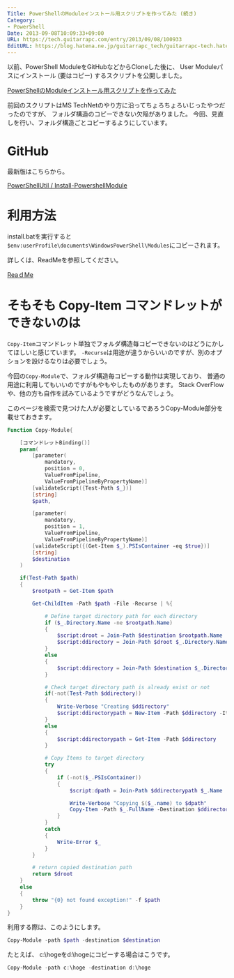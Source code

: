 ```yaml
---
Title: PowerShellのModuleインストール用スクリプトを作ってみた (続き)
Category:
- PowerShell
Date: 2013-09-08T10:09:33+09:00
URL: https://tech.guitarrapc.com/entry/2013/09/08/100933
EditURL: https://blog.hatena.ne.jp/guitarrapc_tech/guitarrapc-tech.hatenablog.com/atom/entry/6802418398341016723
---
```


<!--
Date: 2013-09-08T10:09:33+09:00
URL: https://tech.guitarrapc.com/entry/2013/09/08/100933
-->

以前、PowerShell ModuleをGitHubなどからCloneした後に、 User Moduleパスにインストール (要はコピー) するスクリプトを公開しました。

[PowerShellのModuleインストール用スクリプトを作ってみた](https://tech.guitarrapc.com/entry/2013/05/02/220517)

前回のスクリプトはMS TechNetのやり方に沿ってちょろちょろいじったやつだったのですが、 フォルダ構造のコピーできない欠陥がありました。
今回、見直しを行い、フォルダ構造ごとコピーするようにしています。

# GitHub

最新版はこちらから。

[PowerShellUtil / Install-PowershellModule](https://github.com/guitarrapc/PowerShellUtil/tree/master/Install-PowershellModule)

# 利用方法

install.batを実行すると`$env:userProfile\documents\WindowsPowerShell\Modules`にコピーされます。

詳しくは、ReadMeを参照してください。

[ReaｄMe](https://github.com/guitarrapc/PowerShellUtil/blob/master/Install-PowershellModule/README.md)

# そもそも Copy-Item コマンドレットができないのは

`Copy-Item`コマンドレット単独でフォルダ構造毎コピーできないのはどうにかしてほしいと感じています。
`-Recurse`は用途が違うからいいのですが、別のオプションを設けるなりは必要でしょう。

今回の`Copy-Module`で、フォルダ構造毎コピーする動作は実現しており、 普通の用途に利用してもいいのですがもやもやしたものがあります。
Stack OverFlowや、他の方も自作を試みているようですがどうなんでしょう。

このページを検索で見つけた人が必要としているであろうCopy-Module部分を載せておきます。

```ps1
Function Copy-Module{

    [コマンドレットBinding()]
    param(
        [parameter(
            mandatory,
            position = 0,
            ValueFromPipeline,
            ValueFromPipelineByPropertyName)]
        [validateScript({Test-Path $_})]
        [string]
        $path,

        [parameter(
            mandatory,
            position = 1,
            ValueFromPipeline,
            ValueFromPipelineByPropertyName)]
        [validateScript({(Get-Item $_).PSIsContainer -eq $true})]
        [string]
        $destination
    )

    if(Test-Path $path)
    {
        $rootpath = Get-Item $path

        Get-ChildItem -Path $path -File -Recurse | %{

            # Define target directory path for each directory
            if ($_.Directory.Name -ne $rootpath.Name)
            {
                $script:droot = Join-Path $destination $rootpath.Name
                $script:ddirectory = Join-Path $droot $_.Directory.Name
            }
            else
            {
                $script:ddirectory = Join-Path $destination $_.Directory.Name
            }

            # Check target directory path is already exist or not
            if(-not(Test-Path $ddirectory))
            {
                Write-Verbose "Creating $ddirectory"
                $script:ddirectorypath = New-Item -Path $ddirectory -ItemType Directory -Force
            }
            else
            {
                $script:ddirectorypath = Get-Item -Path $ddirectory
            }

            # Copy Items to target directory
            try
            {
                if (-not($_.PSIsContainer))
                {
                    $script:dpath = Join-Path $ddirectorypath $_.Name

                    Write-Verbose "Copying $($_.name) to $dpath"
                    Copy-Item -Path $_.FullName -Destination $ddirectorypath -Force -Recurse -ErrorAction Stop
                }
            }
            catch
            {
                Write-Error $_
            }
        }

        # return copied destination path
        return $droot
    }
    else
    {
        throw "{0} not found exception!" -f $path
    }
}
```

利用する際は、このようにします。

```ps1
Copy-Module -path $path -destination $destination
```


たとえば、 c:\hogeをd:\hogeにコピーする場合はこうです。

```ps1
Copy-Module -path c:\hoge -destination d:\hoge
```
